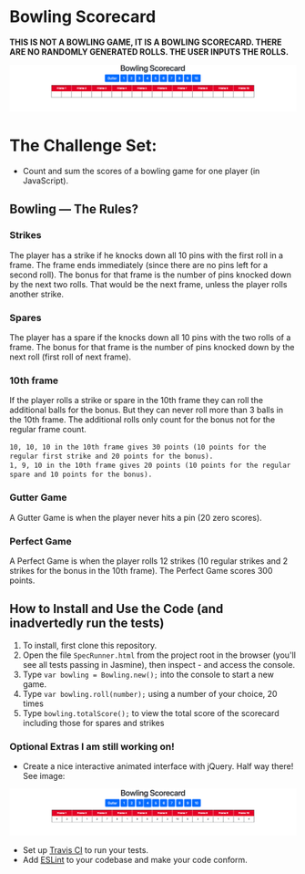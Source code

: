 
Bowling Scorecard
=================

**THIS IS NOT A BOWLING GAME, IT IS A BOWLING SCORECARD. THERE ARE NO RANDOMLY GENERATED ROLLS. THE USER INPUTS THE ROLLS.**

<img src="/images/Screen Shot 2018-07-19 at 09.06.12.png" />


# The Challenge Set:

* Count and sum the scores of a bowling game for one player (in JavaScript).


## Bowling — The Rules?

### Strikes

The player has a strike if he knocks down all 10 pins with the first roll in a frame. The frame ends immediately (since there are no pins left for a second roll). The bonus for that frame is the number of pins knocked down by the next two rolls. That would be the next frame, unless the player rolls another strike.

### Spares

The player has a spare if the knocks down all 10 pins with the two rolls of a frame. The bonus for that frame is the number of pins knocked down by the next roll (first roll of next frame).

### 10th frame

If the player rolls a strike or spare in the 10th frame they can roll the additional balls for the bonus. But they can never roll more than 3 balls in the 10th frame. The additional rolls only count for the bonus not for the regular frame count.

    10, 10, 10 in the 10th frame gives 30 points (10 points for the regular first strike and 20 points for the bonus).
    1, 9, 10 in the 10th frame gives 20 points (10 points for the regular spare and 10 points for the bonus).

### Gutter Game

A Gutter Game is when the player never hits a pin (20 zero scores).

### Perfect Game

A Perfect Game is when the player rolls 12 strikes (10 regular strikes and 2 strikes for the bonus in the 10th frame). The Perfect Game scores 300 points.

## How to Install and Use the Code (and inadvertedly run the tests)

1. To install, first clone this repository.
2. Open the file `SpecRunner.html` from the project root in the browser (you'll see all tests passing in Jasmine), then inspect - and access the console.
3. Type `var bowling = Bowling.new();` into the console to start a new game.
4. Type `var bowling.roll(number);` using a number of your choice, 20 times
5. Type `bowling.totalScore();` to view the total score of the scorecard including those for spares and strikes

### Optional Extras I am still working on!

* Create a nice interactive animated interface with jQuery. Half way there! See image:

<img src="/images/Screen Shot 2018-07-19 at 09.07.19.png" />

* Set up [Travis CI](https://travis-ci.org) to run your tests.
* Add [ESLint](http://eslint.org/) to your codebase and make your code conform.
